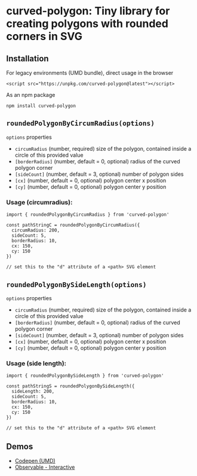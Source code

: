 # curved-polygon: Tiny library for creating polygons with rounded corners in SVG


## Installation


For legacy environments (UMD bundle), direct usage in the browser
```
<script src="https://unpkg.com/curved-polygon@latest"></script>
```

As an npm package
```
npm install curved-polygon
```


## `roundedPolygonByCircumRadius(options)`

`options` properties
- `circumRadius` (number, required) size of the polygon, contained inside a circle of this provided value
- `[borderRadius]` (number, default = 0, optional) radius of the curved polygon corner 
- `[sideCount]` (number, default = 3, optional) number of polygon sides
- `[cx]` (number, default = 0, optional) polygon center x position
- `[cy]` (number, default = 0, optional) polygon center y position

### Usage (circumradius):

```
import { roundedPolygonByCircumRadius } from 'curved-polygon'

const pathStringC = roundedPolygonByCircumRadius({
  circumRadius: 200,
  sideCount: 5,
  borderRadius: 10,
  cx: 150,
  cy: 150
})

// set this to the "d" attribute of a <path> SVG element
```

## `roundedPolygonBySideLength(options)`

`options` properties
- `circumRadius` (number, required) size of the polygon, contained inside a circle of this provided value
- `[borderRadius]` (number, default = 0, optional) radius of the curved polygon corner 
- `[sideCount]` (number, default = 3, optional) number of polygon sides
- `[cx]` (number, default = 0, optional) polygon center x position
- `[cy]` (number, default = 0, optional) polygon center y position

### Usage (side length):

```
import { roundedPolygonBySideLength } from 'curved-polygon'

const pathStringS = roundedPolygonBySideLength({
  sideLength: 200,
  sideCount: 5,
  borderRadius: 10,
  cx: 150,
  cy: 150
})

// set this to the "d" attribute of a <path> SVG element
```


## Demos

- [Codepen (UMD)](https://codepen.io/shreshthmohan/pen/mdpqaPY)
- [Observable - Interactive](https://observablehq.com/@shreshthmohan/curved-polygon)
